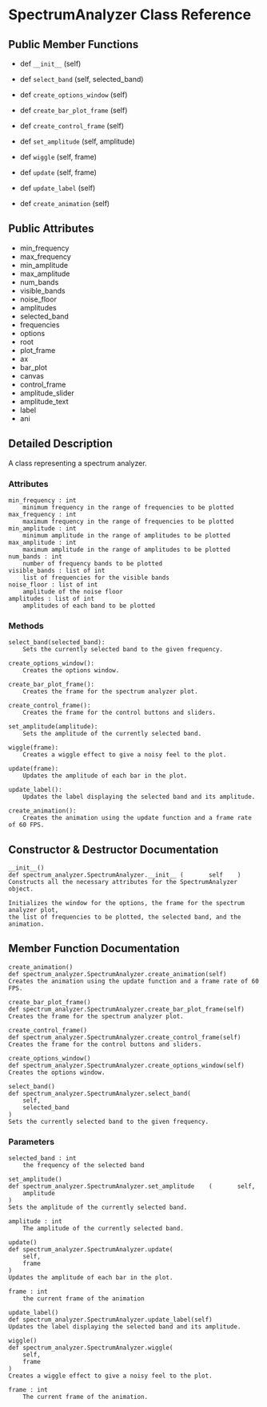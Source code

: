 # SpectrumAnalyzer Class Reference

## Public Member Functions
- def 	`__init__` (self)
 
- def 	`select_band` (self, selected_band)
 
- def 	`create_options_window` (self)
 
- def 	`create_bar_plot_frame` (self)
 
- def 	`create_control_frame` (self)
 
- def 	`set_amplitude` (self, amplitude)
 
- def 	`wiggle` (self, frame)
 
- def 	`update` (self, frame)
 
- def 	`update_label` (self)

- def 	`create_animation` (self)
 
## Public Attributes
-  	min_frequency
-  	max_frequency
-  	min_amplitude
-  	max_amplitude
-  	num_bands
-  	visible_bands
-  	noise_floor
-  	amplitudes
-  	selected_band
-  	frequencies
-  	options
-  	root
-  	plot_frame 
- 	ax
- 	bar_plot
- 	canvas
- 	control_frame
- 	amplitude_slider
- 	amplitude_text
- 	label
- 	ani
 
## Detailed Description
A class representing a spectrum analyzer.



### Attributes
```
min_frequency : int
    minimum frequency in the range of frequencies to be plotted
max_frequency : int
    maximum frequency in the range of frequencies to be plotted
min_amplitude : int
    minimum amplitude in the range of amplitudes to be plotted
max_amplitude : int
    maximum amplitude in the range of amplitudes to be plotted
num_bands : int
    number of frequency bands to be plotted
visible_bands : list of int
    list of frequencies for the visible bands
noise_floor : list of int
    amplitude of the noise floor
amplitudes : list of int
    amplitudes of each band to be plotted
```
### Methods
```
select_band(selected_band):
    Sets the currently selected band to the given frequency.

create_options_window():
    Creates the options window.

create_bar_plot_frame():
    Creates the frame for the spectrum analyzer plot.

create_control_frame():
    Creates the frame for the control buttons and sliders.

set_amplitude(amplitude):
    Sets the amplitude of the currently selected band.

wiggle(frame):
    Creates a wiggle effect to give a noisy feel to the plot.

update(frame):
    Updates the amplitude of each bar in the plot.

update_label():
    Updates the label displaying the selected band and its amplitude.

create_animation():
    Creates the animation using the update function and a frame rate of 60 FPS.
```
## Constructor & Destructor Documentation
```
__init__()
def spectrum_analyzer.SpectrumAnalyzer.__init__	(	 	self	)	
Constructs all the necessary attributes for the SpectrumAnalyzer object.

Initializes the window for the options, the frame for the spectrum analyzer plot,
the list of frequencies to be plotted, the selected band, and the animation.
```

## Member Function Documentation
```
create_animation()
def spectrum_analyzer.SpectrumAnalyzer.create_animation(self)	
Creates the animation using the update function and a frame rate of 60 FPS.

create_bar_plot_frame()
def spectrum_analyzer.SpectrumAnalyzer.create_bar_plot_frame(self)	
Creates the frame for the spectrum analyzer plot.

create_control_frame()
def spectrum_analyzer.SpectrumAnalyzer.create_control_frame(self)	
Creates the frame for the control buttons and sliders.

create_options_window()
def spectrum_analyzer.SpectrumAnalyzer.create_options_window(self)	
Creates the options window.

select_band()
def spectrum_analyzer.SpectrumAnalyzer.select_band(
    self,
 	selected_band 
)		
Sets the currently selected band to the given frequency.
```

### Parameters
```
selected_band : int
    the frequency of the selected band

set_amplitude()
def spectrum_analyzer.SpectrumAnalyzer.set_amplitude	(	 	self,
 	amplitude 
)		
Sets the amplitude of the currently selected band.

amplitude : int
    The amplitude of the currently selected band.

update()
def spectrum_analyzer.SpectrumAnalyzer.update(
    self,
 	frame 
)		
Updates the amplitude of each bar in the plot.

frame : int
    the current frame of the animation

update_label()
def spectrum_analyzer.SpectrumAnalyzer.update_label(self)	
Updates the label displaying the selected band and its amplitude.

wiggle()
def spectrum_analyzer.SpectrumAnalyzer.wiggle(
    self,
 	frame 
)		
Creates a wiggle effect to give a noisy feel to the plot.

frame : int
    The current frame of the animation.